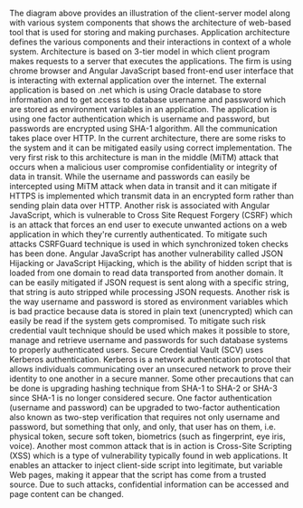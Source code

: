 The diagram above provides an illustration of the client-server model along with various system components that shows the architecture of web-based tool that is used for storing and making purchases. Application architecture defines the various components and their interactions in context of a whole system. Architecture is based on 3-tier model in which client program makes requests to a server that executes the applications. The firm is using chrome browser and Angular JavaScript based front-end user interface that is interacting with external application over the internet. The external application is based on .net which is using Oracle database to store information and to get access to database username and password which are stored as environment variables in an application. The application is using one factor authentication which is username and password, but passwords are encrypted using SHA-1 algorithm. All the communication takes place over HTTP. In the current architecture, there are some risks to the system and it can be mitigated easily using correct implementation. The very first risk to this architecture is man in the middle (MiTM) attack that occurs when a malicious user compromise confidentiality or integrity of data in transit. While the username and passwords can easily be intercepted using MiTM attack when data in transit and it can mitigate if HTTPS is implemented which transmit data in an encrypted form rather than sending plain data over HTTP. Another risk is associated with Angular JavaScript, which is vulnerable to Cross Site Request Forgery (CSRF) which is an attack that forces an end user to execute unwanted actions on a web application in which they're currently authenticated. To mitigate such attacks CSRFGuard technique is used in which synchronized token checks has been done. Angular JavaScript has another vulnerability called JSON Hijacking or JavaScript Hijacking, which is the ability of hidden script that is loaded from one domain to read data transported from another domain. It can be easily mitigated if JSON request is sent along with a specific string, that string is auto stripped while processing JSON requests. Another risk is the way username and password is stored as environment variables which is bad practice because data is stored in plain text (unencrypted) which can easily be read if the system gets compromised. To mitigate such risk credential vault technique should be used which makes it possible to store, manage and retrieve username and passwords for such database systems to properly authenticated users. Secure Credential Vault (SCV) uses Kerberos authentication. Kerberos is a network authentication protocol that allows individuals communicating over an unsecured network to prove their identity to one another in a secure manner. Some other precautions that can be done is upgrading hashing technique from SHA-1 to SHA-2 or SHA-3 since SHA-1 is no longer considered secure. One factor authentication (username and password) can be upgraded to two-factor authentication also known as two-step verification that requires not only username and password, but something that only, and only, that user has on them, i.e. physical token, secure soft token, biometrics (such as fingerprint, eye iris, voice). Another most common attack that is in action is Cross-Site Scripting (XSS) which is a type of vulnerability typically found in web applications. It enables an attacker to inject client-side script into legitimate, but variable Web pages, making it appear that the script has come from a trusted source. Due to such attacks, confidential information can be accessed and page content can be changed.

